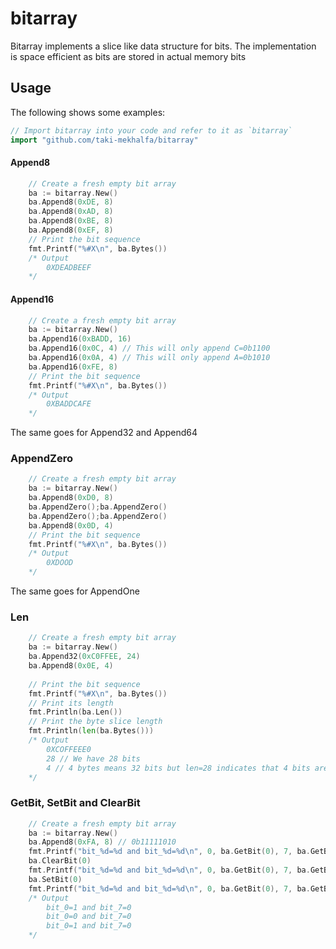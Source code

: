 # bitarray

Bitarray implements a slice like data structure for bits. The implementation is space efficient as bits are stored in actual memory bits

## Usage
The following shows some examples:
```go
// Import bitarray into your code and refer to it as `bitarray`
import "github.com/taki-mekhalfa/bitarray"
```
#### Append8 
```go
    // Create a fresh empty bit array
    ba := bitarray.New()
    ba.Append8(0xDE, 8)
    ba.Append8(0xAD, 8)
    ba.Append8(0xBE, 8)
    ba.Append8(0xEF, 8)
    // Print the bit sequence
    fmt.Printf("%#X\n", ba.Bytes())
    /* Output
        0XDEADBEEF
    */
```
#### Append16
```go
    // Create a fresh empty bit array
    ba := bitarray.New()
    ba.Append16(0xBADD, 16)
    ba.Append16(0x0C, 4) // This will only append C=0b1100
    ba.Append16(0x0A, 4) // This will only append A=0b1010
    ba.Append16(0xFE, 8)
    // Print the bit sequence
    fmt.Printf("%#X\n", ba.Bytes())
    /* Output
        0XBADDCAFE
    */
```

The same goes for Append32 and Append64

### AppendZero
```go
    // Create a fresh empty bit array
    ba := bitarray.New()
    ba.Append8(0xD0, 8)
    ba.AppendZero();ba.AppendZero()
    ba.AppendZero();ba.AppendZero()
    ba.Append8(0x0D, 4)
    // Print the bit sequence
    fmt.Printf("%#X\n", ba.Bytes())
    /* Output
        0XDOOD
    */
```
The same goes for AppendOne

### Len
```go
    // Create a fresh empty bit array
    ba := bitarray.New()
    ba.Append32(0xC0FFEE, 24)
    ba.Append8(0x0E, 4)
    
    // Print the bit sequence
    fmt.Printf("%#X\n", ba.Bytes())
    // Print its length
    fmt.Println(ba.Len())
    // Print the byte slice length
    fmt.Println(len(ba.Bytes()))
    /* Output
        0XCOFFEEE0
        28 // We have 28 bits
        4 // 4 bytes means 32 bits but len=28 indicates that 4 bits are empty
    */
```

### GetBit, SetBit and ClearBit
```go
    // Create a fresh empty bit array
    ba := bitarray.New()
    ba.Append8(0xFA, 8) // 0b11111010
    fmt.Printf("bit_%d=%d and bit_%d=%d\n", 0, ba.GetBit(0), 7, ba.GetBit(7))
    ba.ClearBit(0)
    fmt.Printf("bit_%d=%d and bit_%d=%d\n", 0, ba.GetBit(0), 7, ba.GetBit(7))
    ba.SetBit(0)
    fmt.Printf("bit_%d=%d and bit_%d=%d\n", 0, ba.GetBit(0), 7, ba.GetBit(7))
    /* Output
        bit_0=1 and bit_7=0
        bit_0=0 and bit_7=0
        bit_0=1 and bit_7=0
    */
```